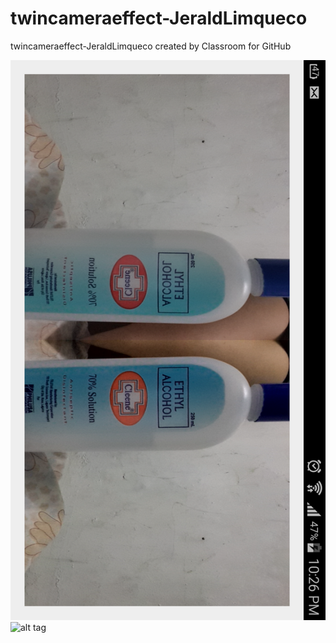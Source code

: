 # twincameraeffect-JeraldLimqueco
twincameraeffect-JeraldLimqueco created by Classroom for GitHub

![alt tag](https://github.com/DeLaSalleUniversity-Manila/twincameraeffect-JeraldLimqueco/blob/master/device-2015-12-07-223022.png)
![alt tag](https://github.com/DeLaSalleUniversity-Manila/twincameraeffect-JeraldLimqueco/blob/master/device-2015-12-07-222934.png)
